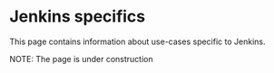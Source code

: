 Jenkins specifics
=====

This page contains information about use-cases specific to Jenkins.

NOTE: The page is under construction